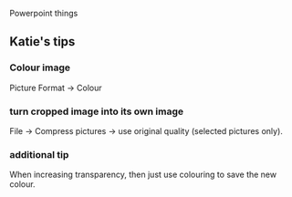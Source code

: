 Powerpoint things

## Katie's tips

### Colour image

Picture Format -> Colour

### turn cropped image into its own image

File -> Compress pictures -> use original quality (selected pictures only).

### additional tip

When increasing transparency, then just use colouring to save the new colour.

